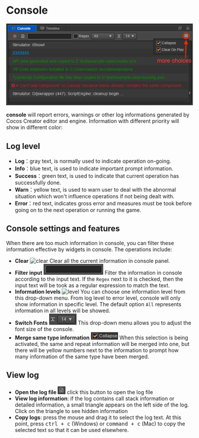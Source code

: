 # Console

![console](console/console.png)

**console** will report errors, warnings or other log informations generated by Cocos Creator editor and engine. Information with different priority will show in different color:

## Log level

- **Log**：gray text, is normally used to indicate operation on-going.
- **Info**：blue text, is used to indicate important prompt information.
- **Success**：green text, is used to indicate that current operation has successfully done.
- **Warn**：yellow text, is used to warn user to deal with the abnormal situation which won't influence operations if not being dealt with.
- **Error**：red text, indicates gross error and measures must be took before going on to the next operation or running the game.

## Console settings and features

When there are too much information in console, you can filter these information effective by widgets in console. The operations include:

- **Clear** ![clear](console/clear.png) Clear all the current information in console panel.
- **Filter input** ![filter](console/filter.png) Filter the information in console according to the input text. If the `Regex` next to it is checked, then the input text will be took as a regular expression to match the text.
- **Information levels** ![level](console/levels.png) You can choose one information level from this drop-down menu. From log level to error level, console will only show information in specific level. The default option `All` represents information in all levels will be showed.
- **Switch Fonts** ![label](console/label.png) This drop-down menu allows you to adjust the font size of the console.
- **Merge same type information** ![collapse](console/collapse.png) When this selection is being activated, the same and repeat information will be merged into one, but there will be yellow numbers next to the information to prompt how many information of the same type have been merged.

## View log

- **Open the log file** ![open](console/open.png) click this button to open the log file
- **View log information**: if the log contains call stack information or detailed information, a small triangle appears on the left side of the log. Click on the triangle to see hidden information
- **Copy logs**: press the mouse and drag it to select the log text. At this point, press <kbd>ctrl + c</kbd> (Windows) or <kbd>command + c</kbd> (Mac) to copy the selected text so that it can be used elsewhere.